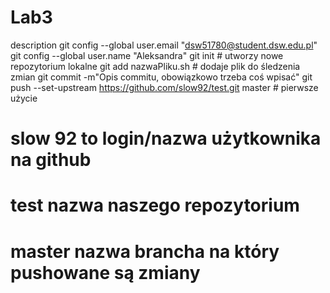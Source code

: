 # Lab3
description
git config --global user.email "dsw51780@student.dsw.edu.pl"
git config --global user.name "Aleksandra"
git init # utworzy nowe repozytorium lokalne
git add nazwaPliku.sh # dodaje plik do śledzenia zmian
git commit -m"Opis commitu, obowiązkowo trzeba coś wpisać"
git push --set-upstream https://github.com/slow92/test.git master # pierwsze użycie
# slow 92 to login/nazwa użytkownika na github
# test nazwa naszego repozytorium
# master nazwa brancha na który pushowane są zmiany
